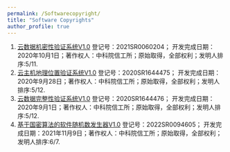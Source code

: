 ```yaml
---
permalink: /Softwarecopyright/
title: "Software Copyrights"
author_profile: true
---
```


1. [云数据机密性验证系统V1.0]() 登记号：2021SR0060204； 开发完成日期：2020年10月1日；著作权人：中科院信工所；原始取得，全部权利；发明人排序:5/11.
1. [云主机地理位置验证系统V1.0]() 登记号：2020SR1644475； 开发完成日期：2020年9月28日；著作权人：中科院信工所；原始取得，全部权利；发明人排序:5/12.
1. [云数据完整性验证系统V1.0]() 登记号：2020SR1644476； 开发完成日期：2020年9月1日；著作权人：中科院信工所；原始取得，全部权利；发明人排序:5/12.
1. [基于国密算法的软件随机数发生器V1.0]() 登记号：2022SR0094605； 开发完成日期：2021年11月9日；著作权人：中科院信工所；原始取得，全部权利；发明人排序:6/7.
